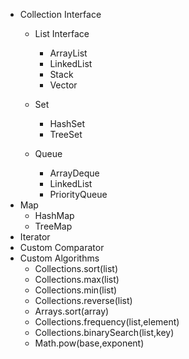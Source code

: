 - Collection Interface
  - List Interface
    - ArrayList
    - LinkedList
    - Stack
    - Vector
  
  - Set 
    - HashSet
    - TreeSet
  - Queue
    - ArrayDeque
    - LinkedList
    - PriorityQueue
- Map
    - HashMap
    - TreeMap
- Iterator
- Custom Comparator
- Custom Algorithms
    - Collections.sort(list)
    - Collections.max(list)
    - Collections.min(list)
    - Collections.reverse(list)
    - Arrays.sort(array)
    - Collections.frequency(list,element)
    - Collections.binarySearch(list,key)
    - Math.pow(base,exponent)